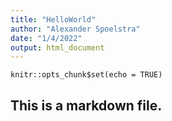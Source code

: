 ```yaml
---
title: "HelloWorld"
author: "Alexander Spoelstra"
date: "1/4/2022"
output: html_document
---
```


```{r setup, include=FALSE}
knitr::opts_chunk$set(echo = TRUE)
```

## This is a markdown file.